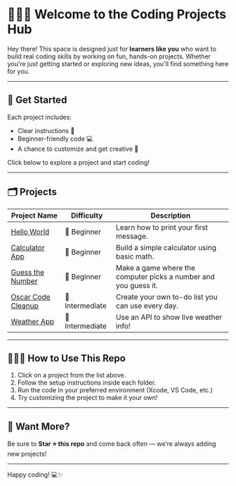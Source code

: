 # 👩🏾‍💻 Welcome to the Coding Projects Hub

Hey there! This space is designed just for **learners like you** who want to build real coding skills by working on fun, hands-on projects. Whether you're just getting started or exploring new ideas, you'll find something here for you.

---

## 🚀 Get Started


Each project includes:
- Clear instructions 📝  
- Beginner-friendly code 💻  
- A chance to customize and get creative 🎨  

Click below to explore a project and start coding!

---


## 🗂 Projects

| Project Name | Difficulty | Description |
|--------------|------------|-------------|
| [Hello World](./projects/hello-world) | 🌱 Beginner | Learn how to print your first message. |
| [Calculator App](./projects/calculator) | 🌿 Beginner | Build a simple calculator using basic math. |
| [Guess the Number](./projects/guess-number) | 🌼 Beginner | Make a game where the computer picks a number and you guess it. |
| [Oscar Code Cleanup ](https://github.com/apple-developer-academy-msu/CodeCleanUpExample) | 🌳 Intermediate | Create your own to-do list you can use every day. |
| [Weather App](./projects/weather-app) | 🌟 Intermediate | Use an API to show live weather info! |

---

## 🙋🏽‍♀️ How to Use This Repo

1. Click on a project from the list above.
2. Follow the setup instructions inside each folder.
3. Run the code in your preferred environment (Xcode, VS Code, etc.)
4. Try customizing the project to make it your own!

---


## 🌟 Want More?

Be sure to **Star ⭐ this repo** and come back often — we’re always adding new projects!

---

Happy coding! 💻✨  

